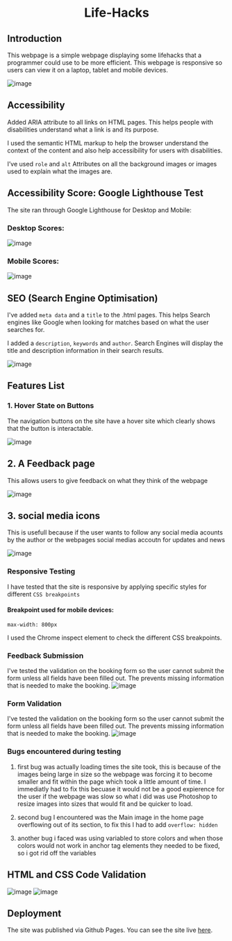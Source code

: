 <h1 align="center">Life-Hacks</h1>

## Introduction

This webpage is a simple webpage displaying some lifehacks that a programmer could use to be more efficient. This webpage is responsive so users can view it on a laptop, tablet and mobile devices.

![image](/assets/images/am_i_responsiveLayout.png)

## Accessibility

Added ARIA attribute to all links on HTML pages. This helps people with disabilities understand what a link is and its purpose.

I used the semantic HTML markup  to help the browser understand the context of the content and also help accessibility for users with disabilities.

I’ve used `role` and `alt` Attributes on all the background images or images used to explain what the images are.

## Accessibility Score: Google Lighthouse Test

The site ran through Google Lighthouse for Desktop and Mobile:

### Desktop Scores:

![image](assets/images/lighthouse-test-score-desktop.png)

### Mobile Scores:

![image](assets/images/lighthouse-test-score-mobile.png)

## SEO (Search Engine Optimisation)

I've added `meta data` and a `title` to the .html pages. This helps Search engines like Google when looking for matches based on what the user searches for. 

I added a `description`, `keywords` and `author`. Search Engines will display the title and description information in their search results.

![image](assets/images/meta-data.png)

## Features List

### 1. Hover State on Buttons

The navigation buttons on the site have a hover site which clearly shows that the button is interactable.

![image](assets/images/hover-state.png)

## 2. A Feedback page 

This allows users to give feedback on what they think of the webpage

![image](assets/images/feedback-page.png)

## 3. social media icons

This is usefull because if the user wants to follow any social media acounts by the author or the webpages social medias accoutn for updates and news

![image](assets/images/social-media-icons.png)


### Responsive Testing

I have tested that the site is responsive by applying specific styles for different `CSS breakpoints`

#### Breakpoint used for mobile devices:

`max-width: 800px` 

I used the Chrome inspect element to check the different CSS breakpoints.

### Feedback Submission

I've tested the validation on the booking form so the user cannot submit the form unless all fields have been filled out. The prevents missing information that is needed to make the booking.
![image](assets/images/feedback-submission.png)

### Form Validation

I've tested the validation on the booking form so the user cannot submit the form unless all fields have been filled out. The prevents missing information that is needed to make the booking.
![image](assets/images/form-validation.png)

### Bugs encountered during testing

1. first bug was actually loading times the site took, this is because of the images being large in size so the webpage was forcing it to become smaller and fit within the page which took a little amount of time. I immediatly had to fix this becuase it would not be a good expierence for the user if the webpage was slow so what i did was use Photoshop to resize images into sizes that would fit and be quicker to load.

2. second bug I encountered was the Main image in the home page overflowing out of its section, to fix this I had to add ` overflow: hidden `

3. another bug i faced was using variabled to store colors and when those colors would not work in anchor tag elements they needed to be fixed, so i got rid off the variables

## HTML and CSS Code Validation

![image](assets/images/html-validation.png)
![image](assets/images/css-validation.png)

## Deployment

The site was published via Github Pages. You can see the site live 
<a href="https://ib-1.github.io/Project-1-Ci/" target="_blank">here</a>.

